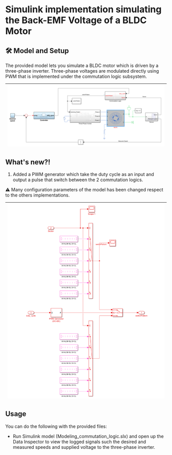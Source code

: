 # Simulink implementation simulating the Back-EMF Voltage of a BLDC Motor


## 🛠 Model and Setup

The provided model lets you simulate a BLDC motor which is driven by a three-phase inverter. Three-phase voltages are modulated directly using PWM that is implemented under the commutation logic subsystem.


| ![](assets/block_diagram.PNG) |
| :---------------: |


## What's new?!
1. Added a PWM generator which take the duty cycle as an input and output a pulse that switch between the 2 commutation logics.

⚠ Many configuration parameters of the model has been changed respect to the others implementations.

| ![](assets/pwm_commutation_logic.PNG) |
| :---------------: |


## Usage

You can do the following with the provided files:

- Run Simulink model (Modeling_commutation_logic.slx) and open up the Data Inspector to view the logged signals such the desired and measured speeds and supplied voltage to the three-phase inverter.

